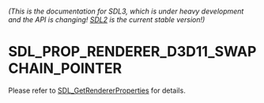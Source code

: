 ###### (This is the documentation for SDL3, which is under heavy development and the API is changing! [SDL2](https://wiki.libsdl.org/SDL2/) is the current stable version!)
# SDL_PROP_RENDERER_D3D11_SWAPCHAIN_POINTER

Please refer to [SDL_GetRendererProperties](SDL_GetRendererProperties) for details.

